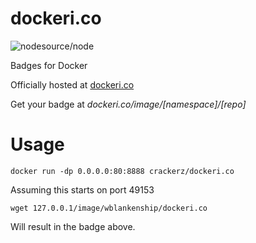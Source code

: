 dockeri.co
==========

![nodesource/node](http://dockeri.co/image/wblankenship/dockeri.co)

Badges for Docker

Officially hosted at [dockeri.co](http://dockeri.co)

Get your badge at _dockeri.co/image/[namespace]/[repo]_

Usage
===

`docker run -dp 0.0.0.0:80:8888 crackerz/dockeri.co`

Assuming this starts on port 49153

`wget 127.0.0.1/image/wblankenship/dockeri.co`

Will result in the badge above.
